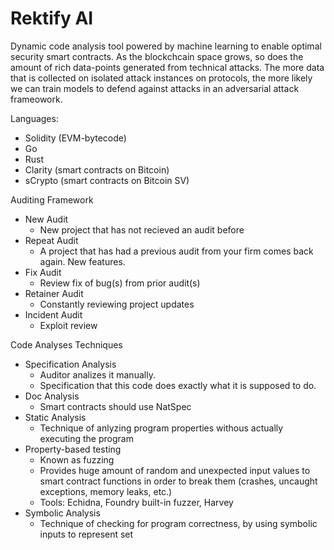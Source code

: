 # Rektify AI
Dynamic code analysis tool powered by machine learning to enable optimal security smart contracts. As the blockchcain space grows, so does the amount of rich data-points generated from technical attacks. The more data that is collected on isolated attack instances on protocols, the more likely we can train models to defend against attacks in an adversarial attack frameowork.

Languages: 
- Solidity (EVM-bytecode)
- Go
- Rust
- Clarity (smart contracts on Bitcoin)
- sCrypto (smart contracts on Bitcoin SV)

Auditing Framework
- New Audit
  - New project that has not recieved an audit before
- Repeat Audit
  - A project that has had a previous audit from your firm comes back again. New features.
- Fix Audit
  - Review fix of bug(s) from prior audit(s)
- Retainer Audit
  - Constantly reviewing project updates
- Incident Audit
  - Exploit review

Code Analyses Techniques
- Specification Analysis
  - Auditor analizes it manually.
  - Specification that this code does exactly what it is supposed to do.
- Doc Analysis
  - Smart contracts should use NatSpec
- Static Analysis
  - Technique of anlyzing program properties withous actually executing the program
- Property-based testing
  - Known as fuzzing
  - Provides huge amount of random and unexpected input values to smart contract functions in order to break them (crashes, uncaught exceptions, memory leaks, etc.)
  - Tools: Echidna, Foundry built-in fuzzer, Harvey
- Symbolic Analysis
  - Technique of checking for program correctness, by using symbolic inputs to represent set 

